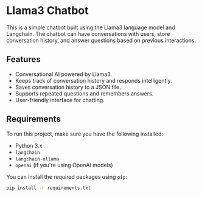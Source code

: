 # Llama3 Chatbot

This is a simple chatbot built using the Llama3 language model and Langchain. The chatbot can have conversations with users, store conversation history, and answer questions based on previous interactions.

## Features

- Conversational AI powered by Llama3.
- Keeps track of conversation history and responds intelligently.
- Saves conversation history to a JSON file.
- Supports repeated questions and remembers answers.
- User-friendly interface for chatting.

## Requirements

To run this project, make sure you have the following installed:

- Python 3.x
- `langchain`
- `langchain-ollama`
- `openai` (if you're using OpenAI models)

You can install the required packages using `pip`:

```bash
pip install -r requirements.txt
